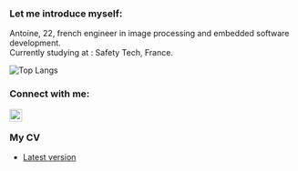 ### Let me introduce myself:

<!--
**antoinedenovembre/antoinedenovembre** is a ✨ _special_ ✨ repository because its `README.md` (this file) appears on your GitHub profile.
-->
Antoine, 22, french engineer in image processing and embedded software development.  
Currently studying at : Safety Tech, France.

![Top Langs](https://github-readme-stats.vercel.app/api/top-langs/?username=antoinedenovembre&layout=compact&show_icons=true&theme=dark)

### Connect with me:

[<img align="left" alt="antoinedenovembre | LinkedIn" width="22px" src="https://cdn.jsdelivr.net/npm/simple-icons@v3/icons/linkedin.svg" />][linkedin]

<br />

### My CV

- [Latest version](https://github.com/antoinedenovembre/resume/releases/tag/latest)

[linkedin]: https://www.linkedin.com/in/antoine-duteyrat/

